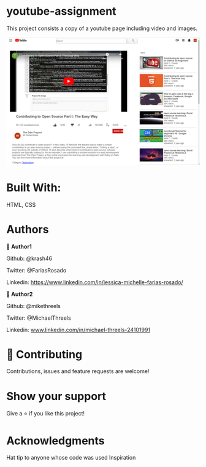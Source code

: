 # youtube-assignment

This project consists a copy of a youtube page including video and images.

![screenshot of webpage](/images/screenshot-website.png)



# Built With:

HTML, CSS



# Authors

**👤 Author1**

Github: @krash46

Twitter: @FariasRosado

Linkedin: https://www.linkedin.com/in/jessica-michelle-farias-rosado/


**👤 Author2**

Github: @mikethreels

Twitter: @MichaelThreels

Linkedin: www.linkedin.com/in/michael-threels-24101991


# 🤝 Contributing
Contributions, issues and feature requests are welcome!

# Show your support
Give a ⭐️ if you like this project!

# Acknowledgments
Hat tip to anyone whose code was used
Inspiration

